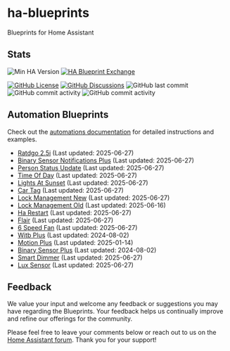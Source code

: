 # ha-blueprints

Blueprints for Home Assistant

## Stats

![Min HA Version](https://img.shields.io/badge/Min%20HA%20Version-2025.6.0-blue?style=flat&logo=home-assistant&color=blue)
[![HA Blueprint Exchange](https://img.shields.io/badge/HA%20Blueprint%20Exchange-Topics-blue?style=flat&logo=home-assistant&color=blue)](https://community.home-assistant.io/c/blueprints-exchange/53)

[![GitHub License](https://img.shields.io/github/license/asucrews/ha-blueprints?style=flat&logo=github&color=blue)](LICENSE.md)
[![GitHub Discussions](https://img.shields.io/github/discussions/asucrews/ha-blueprints?style=flat&logo=github&color=blue)](https://github.com/asucrews/ha-blueprints/discussions)
![GitHub last commit](https://img.shields.io/github/last-commit/asucrews/ha-blueprints?style=flat&logo=github&color=blue)
![GitHub commit activity](https://img.shields.io/github/commit-activity/m/asucrews/ha-blueprints?style=flat&logo=github&color=blue)
![GitHub commit activity](https://img.shields.io/github/commit-activity/y/asucrews/ha-blueprints?style=flat&logo=github&color=blue)

## Automation Blueprints

Check out the [automations documentation](https://github.com/asucrews/ha-blueprints/blob/main/automations/README.md) for detailed instructions and examples.

- [Ratdgo 2.5i](https://github.com/asucrews/ha-blueprints/tree/main/automations/ratgdo_2.5i/ratdgo_2.5i/README.md) (Last updated: 2025-06-27)
- [Binary Sensor Notifications Plus](https://github.com/asucrews/ha-blueprints/tree/main/automations/not_used/binary_sensor_notifications_plus/binary_sensor_notifications_plus/README.md) (Last updated: 2025-06-27)
- [Person Status Update](https://github.com/asucrews/ha-blueprints/tree/main/automations/not_used/person_status_update/person_status_update/README.md) (Last updated: 2025-06-27)
- [Time Of Day](https://github.com/asucrews/ha-blueprints/tree/main/automations/not_used/time_of_day/time_of_day/README.md) (Last updated: 2025-06-27)
- [Lights At Sunset](https://github.com/asucrews/ha-blueprints/tree/main/automations/lights_sunset/lights_at_sunset/README.md) (Last updated: 2025-06-27)
- [Car Tag](https://github.com/asucrews/ha-blueprints/tree/main/automations/car_tag/car_tag/README.md) (Last updated: 2025-06-27)
- [Lock Management New](https://github.com/asucrews/ha-blueprints/tree/main/automations/lock_management/lock_management_new/README.md) (Last updated: 2025-06-27)
- [Lock Management Old](https://github.com/asucrews/ha-blueprints/tree/main/automations/lock_management/lock_management_old/README.md) (Last updated: 2025-06-16)
- [Ha Restart](https://github.com/asucrews/ha-blueprints/tree/main/automations/ha_restart/ha_restart/README.md) (Last updated: 2025-06-27)
- [Flair](https://github.com/asucrews/ha-blueprints/tree/main/automations/flair/flair/README.md) (Last updated: 2025-06-27)
- [6 Speed Fan](https://github.com/asucrews/ha-blueprints/tree/main/automations/6_speed_fan/6_speed_fan/README.md) (Last updated: 2025-06-27)
- [Witb Plus](https://github.com/asucrews/ha-blueprints/tree/main/automations/witb_plus/witb_plus/README.md) (Last updated: 2024-08-02)
- [Motion Plus](https://github.com/asucrews/ha-blueprints/tree/main/automations/witb_plus/derivatives/motion_plus/README.md) (Last updated: 2025-01-14)
- [Binary Sensor Plus](https://github.com/asucrews/ha-blueprints/tree/main/automations/witb_plus/derivatives/binary_sensor_plus/binary_sensor_plus/README.md) (Last updated: 2024-08-02)
- [Smart Dimmer](https://github.com/asucrews/ha-blueprints/tree/main/automations/inovelli/red/smart_dimmer/smart_dimmer/README.md) (Last updated: 2025-06-27)
- [Lux Sensor](https://github.com/asucrews/ha-blueprints/tree/main/automations/lux_sensor/lux_sensor/README.md) (Last updated: 2025-06-27)

## Feedback

We value your input and welcome any feedback or suggestions you may have regarding the Blueprints. Your feedback helps us continually improve and refine our offerings for the community.

Please feel free to leave your comments below or reach out to us on the [Home Assistant forum](https://community.home-assistant.io/). Thank you for your support!

